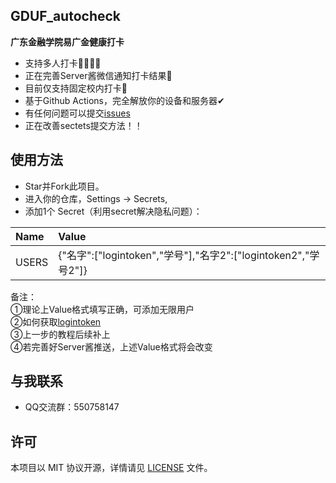 ## GDUF_autocheck

**广东金融学院易广金健康打卡**
- 支持多人打卡👨‍👩‍👧‍👧
- 正在完善Server酱微信通知打卡结果💬
- 目前仅支持固定校内打卡🏫
- 基于Github Actions，完全解放你的设备和服务器✔
- 有任何问题可以提交[issues](https://github.com/feizao67/GDUF_autocheck/issues/new)  
- 正在改善sectets提交方法！！

## 使用方法
- Star并Fork此项目。
- 进入你的仓库，Settings → Secrets,
- 添加1个 Secret（利用secret解决隐私问题）：

|Name |Value                                                        |
|:----|:------------------------------------------------------------|
|USERS|{"名字":["logintoken","学号"],"名字2":["logintoken2","学号2"]}|

备注：<br>
①理论上Value格式填写正确，可添加无限用户<br>
②如何获取[logintoken](https://www.baidu.com/) <br>
③上一步的教程后续补上<br>
④若完善好Server酱推送，上述Value格式将会改变

## 与我联系
- QQ交流群：550758147


## 许可
本项目以 MIT 协议开源，详情请见 [LICENSE](LICENSE) 文件。
